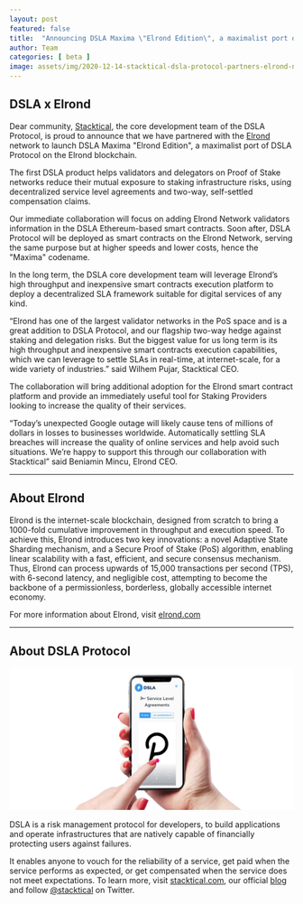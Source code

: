 ```yaml
---
layout: post
featured: false
title:  "Announcing DSLA Maxima \"Elrond Edition\", a maximalist port of DSLA Protocol on the Elrond Network"
author: Team
categories: [ beta ]
image: assets/img/2020-12-14-stacktical-dsla-protocol-partners-elrond-network-blockchain-cryptocurrency-defi.jpg
---
```


## DSLA x Elrond

Dear community, [Stacktical](https://stacktical.com/), the core development team of the DSLA Protocol, is proud to announce that we have partnered with the [Elrond](https://elrond.com/) network to launch DSLA Maxima "Elrond Edition", a maximalist port of DSLA Protocol on the Elrond blockchain.

The first DSLA product helps validators and delegators on Proof of Stake networks reduce their mutual exposure to staking infrastructure risks, using decentralized service level agreements and two-way, self-settled compensation claims.

Our immediate collaboration will focus on adding Elrond Network validators information in the DSLA Ethereum-based smart contracts. Soon after, DSLA Protocol will be deployed as smart contracts on the Elrond Network, serving the same purpose but at higher speeds and lower costs, hence the "Maxima" codename.

In the long term, the DSLA core development team will leverage Elrond’s high throughput and inexpensive smart contracts execution platform to deploy a decentralized SLA framework suitable for digital services of any kind.

“Elrond has one of the largest validator networks in the PoS space and is a great addition to DSLA Protocol, and our flagship two-way hedge against staking and delegation risks. But the biggest value for us long term is its high throughput and inexpensive smart contracts execution capabilities, which we can leverage to settle SLAs in real-time, at internet-scale, for a wide variety of industries.” said Wilhem Pujar, Stacktical CEO.

The collaboration will bring additional adoption for the Elrond smart contract platform and provide an immediately useful tool for Staking Providers looking to increase the quality of their services.

“Today’s unexpected Google outage will likely cause tens of millions of dollars in losses to businesses worldwide. Automatically settling SLA breaches will increase the quality of online services and help avoid such situations. We’re happy to support this through our collaboration with Stacktical” said Beniamin Mincu, Elrond CEO.  

___

## About Elrond

Elrond is the internet-scale blockchain, designed from scratch to bring a 1000-fold cumulative improvement in throughput and execution speed. To achieve this, Elrond introduces two key innovations: a novel Adaptive State Sharding mechanism, and a Secure Proof of Stake (PoS) algorithm, enabling linear scalability with a fast, efficient, and secure consensus mechanism. Thus, Elrond can process upwards of 15,000 transactions per second (TPS), with 6-second latency, and negligible cost, attempting to become the backbone of a permissionless, borderless, globally accessible internet economy.

For more information about Elrond, visit [elrond.com](https://elrond.com/)

___

## About DSLA Protocol

[![DSLA Network, the flagship application of DSLA Protocol, a risk management protocol for developers](/assets/img/dsla-network_square-hand-shot-social.png)](https://dsla.network)

DSLA is a risk management protocol for developers, to build applications and operate infrastructures that are natively capable of financially protecting users against failures.

It enables anyone to vouch for the reliability of a service, get paid when the service performs as expected, or get compensated when the service does not meet expectations.
To learn more, visit [stacktical.com](https://stacktical.com), our official [blog](https://blog.stacktical.com) and follow [@stacktical](https://twitter.com/Stacktical) on Twitter.

